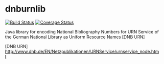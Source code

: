 # dnburnlib

[![Build Status](https://travis-ci.org/slub/dnburnlib.png?branch=master)](https://travis-ci.org/slub/dnburnlib)
[![Coverage Status](https://coveralls.io/repos/github/slub/dnburnlib/badge.svg?branch=master)](https://coveralls.io/github/slub/dnburnlib?branch=master)

Java library for encoding National Bibliography Numbers for URN Service of the German National Library as Uniform Resource Names [DNB URN]

[DNB URN] http://www.dnb.de/EN/Netzpublikationen/URNService/urnservice_node.html
